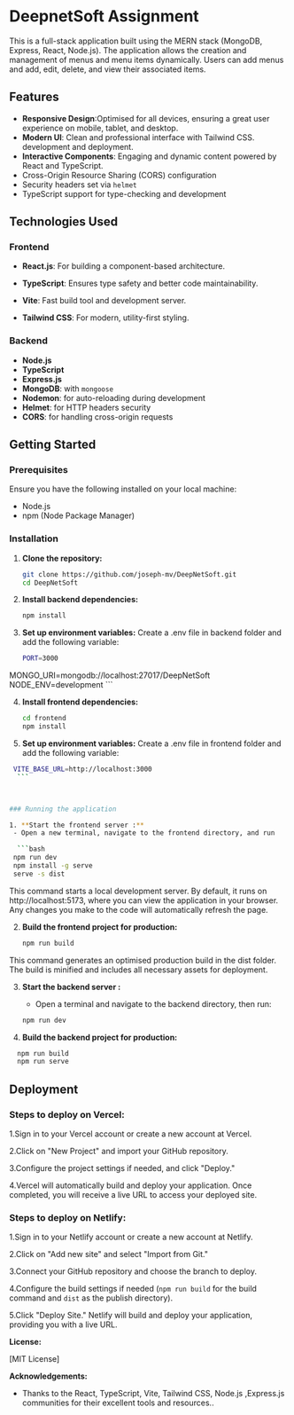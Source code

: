 
# DeepnetSoft Assignment
This is a full-stack application built using the MERN stack (MongoDB, Express, React, Node.js). The application allows the creation and management of menus and menu items dynamically. Users can add menus and add, edit, delete, and view  their associated items.

## Features

- **Responsive Design**:Optimised for all devices, ensuring a great user experience on mobile, tablet, and desktop.
- **Modern UI**: Clean and professional interface with Tailwind CSS.
development and deployment.
- **Interactive Components**: Engaging and dynamic content powered by React and TypeScript.
- Cross-Origin Resource Sharing (CORS) configuration
- Security headers set via `helmet`
- TypeScript support for type-checking and development



## Technologies Used

### Frontend
- **React.js**: For building a component-based architecture.

- **TypeScript**: Ensures type safety and better code maintainability.

- **Vite**: Fast build tool and development server.

- **Tailwind CSS**: For modern, utility-first styling.
### Backend
- **Node.js**
- **TypeScript**
- **Express.js**
- **MongoDB**: with `mongoose`
- **Nodemon**: for auto-reloading during development
- **Helmet**: for HTTP headers security
- **CORS**: for handling cross-origin requests


## Getting Started

### Prerequisites

Ensure you have the following installed on your local machine:

- Node.js
- npm (Node Package Manager)


### Installation

1. **Clone the repository:**

   ```bash
   git clone https://github.com/joseph-mv/DeepNetSoft.git
   cd DeepNetSoft
    ```


2. **Install backend dependencies:**

   ```bash
   npm install
    ```
3. **Set up environment variables:** Create a .env file in backend folder and add the following variable:
   ```bash
   PORT=3000
MONGO_URI=mongodb://localhost:27017/DeepNetSoft
NODE_ENV=development
    ```
 

4. **Install frontend dependencies:**

   ```bash
   cd frontend
   npm install
    ```

 5. **Set up environment variables:** Create a .env file in frontend folder and add the following variable:
  ```bash
   VITE_BASE_URL=http://localhost:3000
    ```



### Running the application

1. **Start the frontend server :**
   - Open a new terminal, navigate to the frontend directory, and run

    ```bash
   npm run dev
   npm install -g serve
   serve -s dist
   ```
This command starts a local development server. By default, it runs on http://localhost:5173, where you can view the application in your browser. Any changes you make to the code will automatically refresh the page.

2. **Build the frontend project for production:**

    ```bash
   npm run build

   ```
This command generates an optimised production build in the dist folder. The build is minified and includes all necessary assets for deployment.

3. **Start the backend  server :**
   - Open a terminal and navigate to the backend directory, then run:


    ```bash
   npm run dev

   ```

4.  **Build the backend project for production:**

 ```bash
   npm run build
   npm run serve
```

## Deployment
### Steps to deploy on Vercel:
1.Sign in to your Vercel account or create a new account at Vercel.

2.Click on "New Project" and import your GitHub repository.

3.Configure the project settings if needed, and click "Deploy."

4.Vercel will automatically build and deploy your application. Once completed, you will receive a live URL to access your deployed site.

### Steps to deploy on Netlify:

1.Sign in to your Netlify account or create a new account at Netlify.

2.Click on "Add new site" and select "Import from Git."

3.Connect your GitHub repository and choose the branch to deploy.

4.Configure the build settings if needed (` npm run build ` for the build command and `dist` as the publish directory).

5.Click "Deploy Site." Netlify will build and deploy your application, providing you with a live URL.



**License:**

[MIT License]

**Acknowledgements:**

* Thanks to the React, TypeScript, Vite, Tailwind CSS, Node.js ,Express.js communities for their excellent tools and resources..

